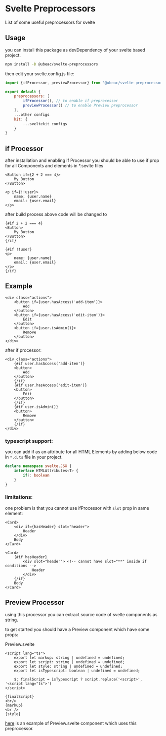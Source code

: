 # Svelte Preprocessors 
List of some useful preprocessors for svelte

## Usage
you can install this package as devDependency of your svelte based project.

```bash
npm install -D @ubeac/svelte-preprocessors
```

then edit your svelte.config.js file:
```js
import {ifProcessor, previewProcessor} from '@ubeac/svelte-preprocessors'

export default {
    preprocessors: [
        ifProcessor(), // to enable if preprocessor
        previewProcessor() // to enable Preview preprocessor
    ],
    ...other configs
    kit: {
        ...sveltekit configs
    }
}
```


## if Processor
after installation and enabling if Processor you should be able to use if prop for all Components and elements in *.sevlte files

```svelte
<Button if={2 + 2 === 4}>
    My Button
</Button>

<p if={!!user}>
    name: {user.name}
    email: {user.email}
</p>
```

after build process above code will be changed to 
```svelte
{#if 2 + 2 === 4}
<Button>
    My Button
</Button>
{/if}

{#if !!user}
<p>
    name: {user.name}
    email: {user.email}
</p>
{/if}
```

## Example

```svelte
<div class="actions">
    <button if={user.hasAccess('add-item')}>
        Add
    </button>
    <button if={user.hasAccess('edit-item')}>
        Edit
    </button>
    <button if={user.isAdmin()}>
        Remove
    </button>
</div>
```

after if processor:
```svelte
<div class="actions">
    {#if user.hasAccess('add-item')}
    <button>
        Add
    </button>
    {/if}
    {#if user.hasAccess('edit-item')}
    <button>
        Edit
    </button>
    {/if}
    {#if user.isAdmin()}
    <button>
        Remove
    </button>
    {/if}
</div>
```

### typescript support:
you can add if as an attribute for all HTML Elements by adding below code in `*.d.ts` file in your project.

```ts
declare	namespace svelte.JSX {
    interface HTMLAttributes<T> {
        if?: boolean
    }
}
```

### limitations:
one problem is that you cannot use ifProcessor with `slot` prop in same element:

```svelte
<Card>
    <div if={hasHeader} slot="header">
        Header
    </div>
    Body
</Card>
```

```svelte
<Card>
    {#if hasHeader}
        <div slot="header"> <!-- cannot have slot="**" inside if conditions -->
            Header
        </div>
    {/if}
    Body
</Card>
```

## Preview Processor
using this processor you can extract source code of svelte components as string.

to get started you should have a Preview component which have some props: 

Preview.svelte
```svelte
<script lang="ts">
    export let markup: string | undefined = undefined;
    export let script: string | undefined = undefined;
    export let style: string | undefined = undefined;
    export let isTypescript: boolean | undefined = undefined;

    $: finalScript = isTypescript ? script.replace('<script>', '<script lang="ts">')
</script>

{finalScript}
<br/>
{markup}
<br />
{style}
```
[here](https://github.com/ubeac/svelte/blob/3c8fbe0196815b78ca5bce98494cfc5a58ea5de7/src/docs-components/Preview/Preview.svelte) is an example of Preview.svelte component which uses this preprocessor.   

